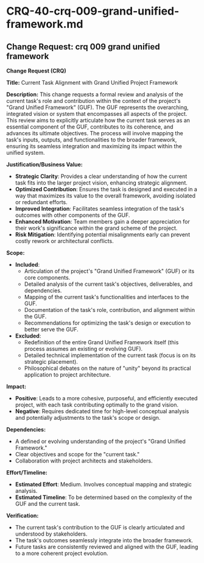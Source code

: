 # CRQ-40-crq-009-grand-unified-framework.md

## Change Request: crq 009 grand unified framework
**Change Request (CRQ)**

**Title:** Current Task Alignment with Grand Unified Project Framework

**Description:**
This change requests a formal review and analysis of the current task's role and contribution within the context of the project's "Grand Unified Framework" (GUF). The GUF represents the overarching, integrated vision or system that encompasses all aspects of the project. This review aims to explicitly articulate how the current task serves as an essential component of the GUF, contributes to its coherence, and advances its ultimate objectives. The process will involve mapping the task's inputs, outputs, and functionalities to the broader framework, ensuring its seamless integration and maximizing its impact within the unified system.

**Justification/Business Value:**
*   **Strategic Clarity**: Provides a clear understanding of how the current task fits into the larger project vision, enhancing strategic alignment.
*   **Optimized Contribution**: Ensures the task is designed and executed in a way that maximizes its value to the overall framework, avoiding isolated or redundant efforts.
*   **Improved Integration**: Facilitates seamless integration of the task's outcomes with other components of the GUF.
*   **Enhanced Motivation**: Team members gain a deeper appreciation for their work's significance within the grand scheme of the project.
*   **Risk Mitigation**: Identifying potential misalignments early can prevent costly rework or architectural conflicts.

**Scope:**
*   **Included**:
    *   Articulation of the project's "Grand Unified Framework" (GUF) or its core components.
    *   Detailed analysis of the current task's objectives, deliverables, and dependencies.
    *   Mapping of the current task's functionalities and interfaces to the GUF.
    *   Documentation of the task's role, contribution, and alignment within the GUF.
    *   Recommendations for optimizing the task's design or execution to better serve the GUF.
*   **Excluded**:
    *   Redefinition of the entire Grand Unified Framework itself (this process assumes an existing or evolving GUF).
    *   Detailed technical implementation of the current task (focus is on its strategic placement).
    *   Philosophical debates on the nature of "unity" beyond its practical application to project architecture.

**Impact:**
*   **Positive**: Leads to a more cohesive, purposeful, and efficiently executed project, with each task contributing optimally to the grand vision.
*   **Negative**: Requires dedicated time for high-level conceptual analysis and potentially adjustments to the task's scope or design.

**Dependencies:**
*   A defined or evolving understanding of the project's "Grand Unified Framework."
*   Clear objectives and scope for the "current task."
*   Collaboration with project architects and stakeholders.

**Effort/Timeline:**
*   **Estimated Effort**: Medium. Involves conceptual mapping and strategic analysis.
*   **Estimated Timeline**: To be determined based on the complexity of the GUF and the current task.

**Verification:**
*   The current task's contribution to the GUF is clearly articulated and understood by stakeholders.
*   The task's outcomes seamlessly integrate into the broader framework.
*   Future tasks are consistently reviewed and aligned with the GUF, leading to a more coherent project evolution.
